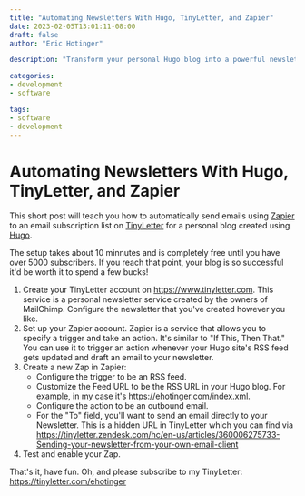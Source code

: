 ```yaml
---
title: "Automating Newsletters With Hugo, TinyLetter, and Zapier"
date: 2023-02-05T13:01:11-08:00
draft: false
author: "Eric Hotinger"

description: "Transform your personal Hugo blog into a powerful newsletter platform with this simple guide. Learn how to automate your email sends using TinyLetter, Zapier, and Hugo in just 10 minutes. The setup is free until you reach over 5000 subscribers, so start today and discover how you can grow your blog's success. Follow the easy steps to set up your TinyLetter account, Zapier trigger, and email action for a fully automated newsletter. Test and enable your Zap, and enjoy the benefits of having a professional newsletter without the hassle. Don't forget to subscribe to the author's TinyLetter: https://tinyletter.com/ehotinger."

categories:
- development
- software

tags:
- software
- development
---
```


# Automating Newsletters With Hugo, TinyLetter, and Zapier

This short post will teach you how to automatically send emails using [Zapier](https://zapier.com/) to an email subscription list on [TinyLetter](https://www.tinyletter.com/) for a personal blog created using [Hugo](https://gohugo.io/).

The setup takes about 10 minnutes and is completely free until you have over 5000 subscribers. If you reach that point, your blog is so successful it'd be worth it to spend a few bucks!

1. Create your TinyLetter account on https://www.tinyletter.com. This service is a personal newsletter service created by the owners of MailChimp. Configure the newsletter that you've created however you like.
2. Set up your Zapier account. Zapier is a service that allows you to specify a trigger and take an action. It's similar to "If This, Then That." You can use it to trigger an action whenever your Hugo site's RSS feed gets updated and draft an email to your newsletter.
3. Create a new Zap in Zapier:
    - Configure the trigger to be an RSS feed.
    - Customize the Feed URL to be the RSS URL in your Hugo blog. For example, in my case it's https://ehotinger.com/index.xml.
    - Configure the action to be an outbound email.
    - For the "To" field, you'll want to send an email directly to your Newsletter. This is a hidden URL in TinyLetter which you can find via https://tinyletter.zendesk.com/hc/en-us/articles/360006275733-Sending-your-newsletter-from-your-own-email-client
4. Test and enable your Zap.

That's it, have fun. Oh, and please subscribe to my TinyLetter: https://tinyletter.com/ehotinger

